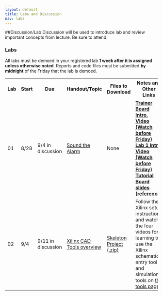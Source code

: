 ```yaml
---
layout: default
title: Labs and Discussion
nav: labs
---
```


##Discussion/Lab
Discussion will be used to introduce lab and review important concepts from lecture.  Be sure to attend.

### Labs

All labs must be demoed in your registered lab **1 week after it is assigned unless otherwise noted**.  Reports and code files must be submitted **by midnight** of the Friday that the lab is demoed.

<table>
<tbody>
<tr>
    <th>Lab</th>
    <th>Start</th>
    <th>Due</th>
    <th>Handout/Topic</th>
    <th>Files to Download</th>
    <th>Notes and Other Links</th>
    <th>Submission</th>
</tr>
<tr>
    <td>01</td>
    <td>8/28</td>
    <td>9/4 in discussion</td>
    <td><a href="http://ee.usc.edu/~redekopp/ee209/ee209_lab1.pdf">Sound the Alarm</a></td>
    <td>None</td>
    <td><strong><a href="http://ee.usc.edu/~redekopp/Streaming/ee101_trainerboard_tutorial/ee101_trainerboard_tutorial.html">Trainer Board Intro. Video (Watch before Friday)</a><strong><br>
    <strong><a href="http://ee.usc.edu/~redekopp/Streaming/ee101_lab1_intro/ee101_lab1_intro.html">Lab 1 Intro Video (Watch before Friday)</a><strong><br>
    <a href="http://ee.usc.edu/~redekopp/ee209/ee209_lab1_board_slides.pdf">Tutorial Board slides (reference)</a></td>
    <td>Hard copy</td>
</tr>
<tr>
    <td>02</td>
    <td>9/4</td>
    <td>9/11 in discussion</t>
    <td><a href="http://ee.usc.edu/~redekopp/ee209/ee209_lab2.pdf">Xilinx CAD Tools overview</a></td>
    <td><a href="http://ee.usc.edu/~redekopp/ee209/ee209_lab2.zip">Skeleton Project (.zip)</a></td>
    <td>Follow the Xilinx setup instructions and watch the four videos for learning to use the Xilinx schematic entry tool and simulation tools  on <a href="http://bits.usc.edu/ee209/tools.html">the tools page</a>.</td>
    <td>Hard copy / Print-outs</td>
</tr>
</tbody>
</table>

